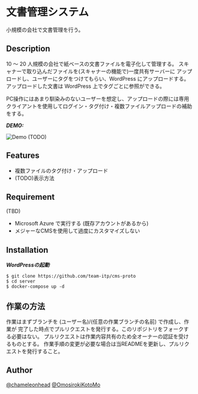 # 文書管理システム

小規模の会社で文書管理を行う。

## Description

10 〜 20 人規模の会社で紙ベースの文書ファイルを電子化して管理する。
スキャナーで取り込んだファイルを(スキャナーの機能で)一度共有サーバーに
アップロードし、ユーザーにタグをつけてもらい、WordPress にアップロードする。
アップロードした文書は WordPress 上でタグごとに参照ができる。

PC操作にはあまり馴染みのないユーザーを想定し、アップロードの際には専用
クライアントを使用してログイン・タグ付け・複数ファイルアップロードの補助をする。

***DEMO:***

![Demo](https://image-url.gif) (TODO)

## Features

- 複数ファイルのタグ付け・アップロード
- (TODO)表示方法

## Requirement

(TBD)

- Microsoft Azure で実行する (既存アカウントがあるから)
- メジャーなCMSを使用して過度にカスタマイズしない

## Installation

***WordPressの起動***

```
$ git clone https://github.com/team-itp/cms-proto
$ cd server
$ docker-compose up -d
```

## 作業の方法

作業はまずブランチを (ユーザー名)/(任意の作業ブランチの名前) で作成し、作業が
完了した時点でプルリクエストを発行する。このリポジトリをフォークする必要はない。
プルリクエストは作業内容共有のため全オーナーの認証を受けるものとする。
作業手順の変更が必要な場合は当READMEを更新し、プルリクエストを発行すること。

## Author

[@chameleonhead](https://twitter.com/chameleonhead)
[@OmosirokiKotoMo](https://twitter.com/OmosirokiKotoMo)
